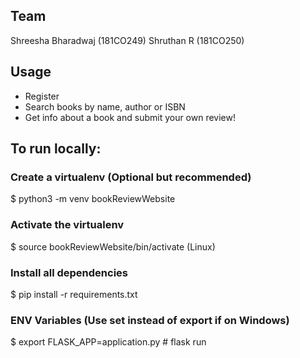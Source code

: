 ## Team
Shreesha Bharadwaj (181CO249)
Shruthan R (181CO250)

## Usage

* Register
* Search books by name, author or ISBN
* Get info about a book and submit your own review!


## To run locally:
### Create a virtualenv (Optional but recommended)
$ python3 -m venv bookReviewWebsite

### Activate the virtualenv
$ source bookReviewWebsite/bin/activate (Linux)

### Install all dependencies
$ pip install -r requirements.txt

### ENV Variables (Use set instead of export if on Windows)
$ export FLASK_APP=application.py # flask run



